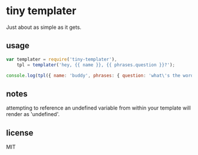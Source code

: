tiny templater
===

Just about as simple as it gets.

## usage

````js
var templater = require('tiny-templater'),
    tpl = templater('hey, {{ name }}, {{ phrases.question }}?');

console.log(tpl({ name: 'buddy', phrases: { question: 'what\'s the word?' } }));
````

## notes

attempting to reference an undefined variable from within your template will render as 'undefined'.

## license

MIT
